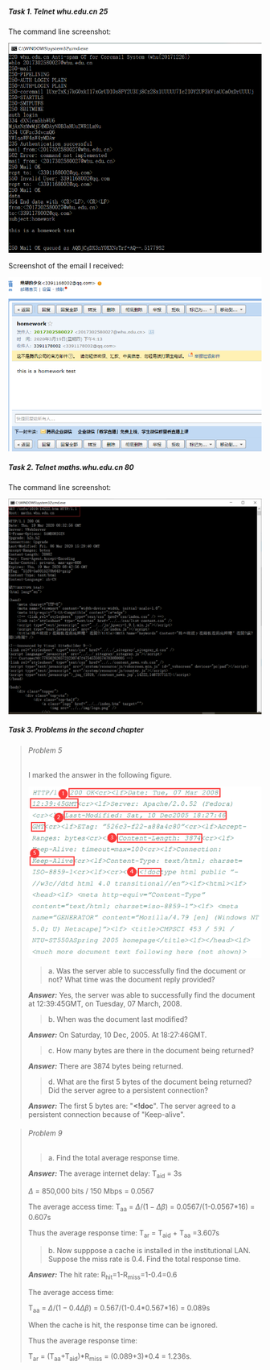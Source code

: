 ##### Task 1. Telnet whu.edu.cn 25

The command line screenshot:

![task1.png](https://github.com/JULYAI/assignmentsGrade3/blob/master/images/Task1.png)

Screenshot of the email I received:

![task1(2).png](https://github.com/JULYAI/assignmentsGrade3/blob/master/images/Task1(2).png)



##### Task 2. Telnet maths.whu.edu.cn 80

The command line screenshot:

![task2.png](https://github.com/JULYAI/assignmentsGrade3/blob/master/images/Task2.png)



##### Task 3. Problems in the second chapter

> ###### Problem 5
>
>  I marked the answer in the following figure.
>
> ![P5.png](https://github.com/JULYAI/assignmentsGrade3/blob/master/images/P6.png)
>
> > a. Was the server able to successfully find the document or not? What time was the document reply provided?
>
> ***Answer:*** Yes, the server was able to successfully find the document at 12:39:45GMT, on Tuesday, 07 March, 2008.
>
> > b. When was the document last modified?
>
> ***Answer:*** On Saturday, 10 Dec, 2005. At 18:27:46GMT.
>
> > c. How many bytes are there in the document being returned?
>
> ***Answer:*** There are 3874 bytes being returned.
>
> > d. What are the first 5 bytes of the document being returned? Did the server agree to a persistent connection?
>
> ***Answer:*** The first 5 bytes are: "**<!doc**". The server agreed to a persistent connection because of "Keep-alive".

> ###### Problem 9
>
> > a. Find the total average response time.
>
> ***Answer:*** The average internet delay: T<sub>aid</sub> = 3s
>
> $\Delta$ = 850,000 bits / 150 Mbps = 0.0567
>
> The average access time: T<sub>aa</sub> = $\Delta/(1-\Delta\beta)$ = 0.0567/(1-0.0567*16) = 0.607s
>
> Thus the average response time: T<sub>ar</sub> = T<sub>aid</sub> + T<sub>aa</sub> =3.607s
>
> > b. Now supppose a cache is installed in the institutional LAN. Suppose the miss rate is 0.4. Find the total response time.
>
> ***Answer:*** The hit rate: R<sub>hit</sub>=1-R<sub>miss</sub>=1-0.4=0.6
>
> The average access time: 
>
> T<sub>aa</sub> = $\Delta/(1-0.4\Delta\beta)$ = 0.567/(1-0.4\*0.567\*16) = 0.089s
>
> When the cache is hit, the response time can be ignored.
>
> Thus the average response time: 
>
> T<sub>ar</sub> = (T<sub>aa</sub>+T<sub>aid</sub>)*R<sub>miss</sub> = (0.089+3)\*0.4 = 1.236s.